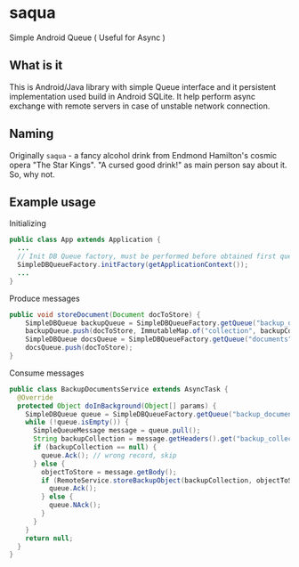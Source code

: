 # saqua
Simple Android Queue ( Useful for Async )

## What is it
This is Android/Java library with simple Queue interface and it persistent implementation used build in Android SQLite. It help perform async exchange with remote servers in case of unstable network connection. 

## Naming
Originally `saqua` - a fancy alcohol drink from Endmond Hamilton's cosmic opera "The Star Kings". "A cursed good drink!" as main person say about it. So, why not.

## Example usage

Initializing 
```java
public class App extends Application {
  ...
  // Init DB Queue factory, must be performed before obtained first queue  
  SimpleDBQueueFactory.initFactory(getApplicationContext());
  ...
}
```

Produce messages
```java
public void storeDocument(Document docToStore) {
    SimpleDBQueue backupQueue = SimpleDBQueueFactory.getQueue("backup_documents");
    backupQueue.push(docToStore, ImmutableMap.of("collection", backupCollection));
    SimpleDBQueue docsQueue = SimpleDBQueueFactory.getQueue("documents");
    docsQueue.push(docToStore);    
}

```


Consume messages
```java
public class BackupDocumentsService extends AsyncTask {
  @Override
  protected Object doInBackground(Object[] params) {
    SimpleDBQueue queue = SimpleDBQueueFactory.getQueue("backup_documents");
    while (!queue.isEmpty()) {
      SimpleQueueMessage message = queue.pull();
      String backupCollection = message.getHeaders().get("backup_collection");
      if (backupCollection == null) {
        queue.Ack(); // wrong record, skip
      } else {
        objectToStore = message.getBody();
        if (RemoteService.storeBackupObject(backupCollection, objectToStore)) {
          queue.Ack();
        } else {
          queue.NAck();
        }
      }
    }
    return null;
  }
}

```

